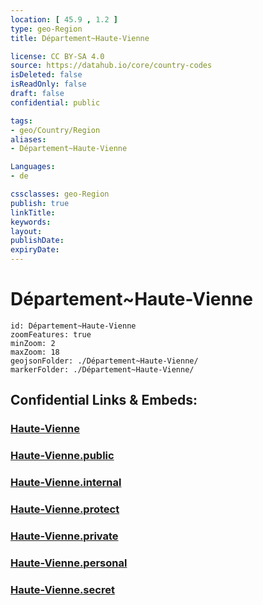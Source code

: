 ```yaml
---
location: [ 45.9 , 1.2 ] 
type: geo-Region
title: Département~Haute-Vienne

license: CC BY-SA 4.0
source: https://datahub.io/core/country-codes
isDeleted: false
isReadOnly: false
draft: false
confidential: public

tags:
- geo/Country/Region
aliases:
- Département~Haute-Vienne

Languages:
- de

cssclasses: geo-Region
publish: true
linkTitle: 
keywords: 
layout: 
publishDate: 
expiryDate: 
---
```


# Département~Haute-Vienne

```leaflet
id: Département~Haute-Vienne
zoomFeatures: true 
minZoom: 2 
maxZoom: 18
geojsonFolder: ./Département~Haute-Vienne/
markerFolder: ./Département~Haute-Vienne/
```


## Confidential Links & Embeds: 

### [Haute-Vienne](/_Standards/Earth/Continent/Europe/Europe~West/France/regions~France/Nouvelle-Aquitaine/departments~Aquitaine/Haute-Vienne.md) 

### [Haute-Vienne.public](/_public/Earth/Continent/Europe/Europe~West/France/regions~France/Nouvelle-Aquitaine/departments~Aquitaine/Haute-Vienne.public.md) 

### [Haute-Vienne.internal](/_internal/Earth/Continent/Europe/Europe~West/France/regions~France/Nouvelle-Aquitaine/departments~Aquitaine/Haute-Vienne.internal.md) 

### [Haute-Vienne.protect](/_protect/Earth/Continent/Europe/Europe~West/France/regions~France/Nouvelle-Aquitaine/departments~Aquitaine/Haute-Vienne.protect.md) 

### [Haute-Vienne.private](/_private/Earth/Continent/Europe/Europe~West/France/regions~France/Nouvelle-Aquitaine/departments~Aquitaine/Haute-Vienne.private.md) 

### [Haute-Vienne.personal](/_personal/Earth/Continent/Europe/Europe~West/France/regions~France/Nouvelle-Aquitaine/departments~Aquitaine/Haute-Vienne.personal.md) 

### [Haute-Vienne.secret](/_secret/Earth/Continent/Europe/Europe~West/France/regions~France/Nouvelle-Aquitaine/departments~Aquitaine/Haute-Vienne.secret.md)

